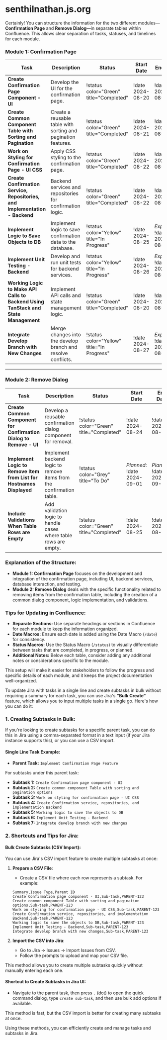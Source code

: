 # senthilnathan.js.org
Certainly! You can structure the information for the two different modules—**Confirmation Page** and **Remove Dialog**—in separate tables within Confluence. This allows clear separation of tasks, statuses, and timelines for each module.

### **Module 1: Confirmation Page**

| **Task**                                                  | **Description**                                                | **Status**                              | **Start Date**               | **End Date**                 |
|-----------------------------------------------------------|----------------------------------------------------------------|-----------------------------------------|------------------------------|------------------------------|
| **Create Confirmation Page Component - UI**               | Develop the UI for the confirmation page.                      | !status color="Green" title="Completed" | !date 2024-08-20 | !date 2024-08-22 |
| **Create Common Component Table with Sorting and Pagination** | Create a reusable table with sorting and pagination features.  | !status color="Green" title="Completed" | !date 2024-08-21 | !date 2024-08-23 |
| **Work on Styling for Confirmation Page - UI CSS**        | Apply CSS styling to the confirmation page.                    | !status color="Green" title="Completed" | !date 2024-08-22 | !date 2024-08-24 |
| **Create Confirmation Service, Repositories, and Implementation - Backend** | Backend services and repositories for confirmation logic.      | !status color="Green" title="Completed" | !date 2024-08-22 | !date 2024-08-25 |
| **Implement Logic to Save Objects to DB**                 | Implement logic to save confirmation data to the database.     | !status color="Yellow" title="In Progress" | !date 2024-08-25 | *Expected*: !date 2024-08-28 |
| **Implement Unit Testing - Backend**                      | Develop and run unit tests for backend services.               | !status color="Yellow" title="In Progress" | !date 2024-08-26 | *Expected*: !date 2024-08-29 |
| **Working Logic to Make API Calls to Backend Using TanStack and State Management** | Implement API calls and state management logic.                | !status color="Green" title="Completed" | !date 2024-08-20 | !date 2024-08-21 |
| **Integrate Develop Branch with New Changes**             | Merge changes into the develop branch and resolve conflicts.   | !status color="Yellow" title="In Progress" | !date 2024-08-27 | *Expected*: !date 2024-08-30 |

---

### **Module 2: Remove Dialog**

| **Task**                                                  | **Description**                                                | **Status**                              | **Start Date**               | **End Date**                 |
|-----------------------------------------------------------|----------------------------------------------------------------|-----------------------------------------|------------------------------|------------------------------|
| **Create Common Component for Confirmation Dialog to Remove - UI** | Develop a reusable confirmation dialog component for removal.  | !status color="Green" title="Completed" | !date 2024-08-24 | !date 2024-08-25 |
| **Implement Logic to Remove Item from List for Hostnames Displayed** | Implement backend logic to remove items from the confirmation table. | !status color="Grey" title="To Do" | *Planned*: !date 2024-09-01  | *Planned*: !date 2024-09-02  |
| **Include Validations When Table Rows are Empty**         | Add validation logic to handle cases where table rows are empty. | !status color="Green" title="Completed" | !date 2024-08-25 | !date 2024-08-26 |

### **Explanation of the Structure:**

- **Module 1: Confirmation Page** focuses on the development and integration of the confirmation page, including UI, backend services, database interaction, and testing.
- **Module 2: Remove Dialog** deals with the specific functionality related to removing items from the confirmation table, including the creation of a common dialog component, logic implementation, and validations.

### **Tips for Updating in Confluence:**

- **Separate Sections:** Use separate headings or sections in Confluence for each module to keep the information organized.
- **Date Macros:** Ensure each date is added using the Date Macro (`/date`) for consistency.
- **Status Macros:** Use the Status Macro (`/status`) to visually differentiate between tasks that are completed, in progress, or planned.
- **Additional Notes:** Below each table, consider adding any additional notes or considerations specific to the module.

This setup will make it easier for stakeholders to follow the progress and specific details of each module, and it keeps the project documentation well-organized.


To update Jira with tasks in a single line and create subtasks in bulk without requiring a summary for each task, you can use Jira's **"Bulk Create"** feature, which allows you to input multiple tasks in a single go. Here's how you can do it:

### **1. Creating Subtasks in Bulk:**

If you're looking to create subtasks for a specific parent task, you can do this in Jira using a comma-separated format in a text input (if your Jira instance supports this), or you can use a CSV import.

#### **Single Line Task Example:**

- **Parent Task:** `Implement Confirmation Page Feature`

For subtasks under this parent task:

- **Subtask 1:** `Create Confirmation page component - UI`
- **Subtask 2:** `Create common component Table with sorting and pagination options`
- **Subtask 3:** `Work on styling for confirmation page - UI CSS`
- **Subtask 4:** `Create Confirmation service, repositories, and implementation Backend`
- **Subtask 5:** `Working logic to save the objects to DB`
- **Subtask 6:** `Implement Unit Testing - Backend`
- **Subtask 7:** `Integrate develop branch with new changes`

### **2. Shortcuts and Tips for Jira:**

#### **Bulk Create Subtasks (CSV Import):**

You can use Jira's CSV import feature to create multiple subtasks at once:

1. **Prepare a CSV File**:
   - Create a CSV file where each row represents a subtask. For example:

   ```csv
   Summary,Issue Type,Parent ID
   Create Confirmation page component - UI,Sub-task,PARENT-123
   Create common component Table with sorting and pagination options,Sub-task,PARENT-123
   Work on styling for confirmation page - UI CSS,Sub-task,PARENT-123
   Create Confirmation service, repositories, and implementation Backend,Sub-task,PARENT-123
   Working logic to save the objects to DB,Sub-task,PARENT-123
   Implement Unit Testing - Backend,Sub-task,PARENT-123
   Integrate develop branch with new changes,Sub-task,PARENT-123
   ```

2. **Import the CSV into Jira**:
   - Go to Jira → Issues → Import Issues from CSV.
   - Follow the prompts to upload and map your CSV file.

This method allows you to create multiple subtasks quickly without manually entering each one.

#### **Shortcut to Create Subtasks in Jira UI**:

- Navigate to the parent task, then press `.` (dot) to open the quick command dialog, type `create sub-task`, and then use bulk add options if available.

This method is fast, but the CSV import is better for creating many subtasks at once.

Using these methods, you can efficiently create and manage tasks and subtasks in Jira.
